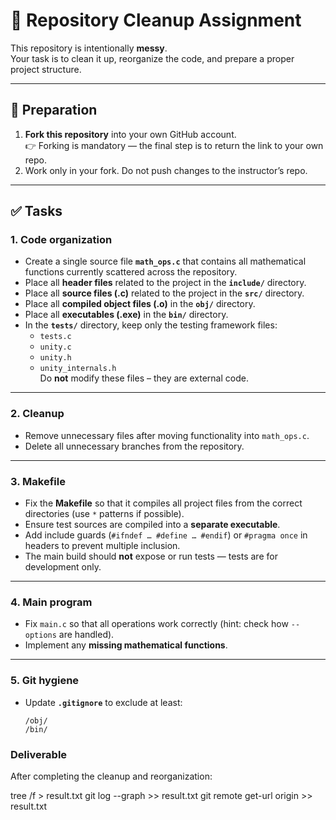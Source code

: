 # 🧹 Repository Cleanup Assignment

This repository is intentionally **messy**.  
Your task is to clean it up, reorganize the code, and prepare a proper project structure.

---

## 📌 Preparation

1. **Fork this repository** into your own GitHub account.  
   👉 Forking is mandatory — the final step is to return the link to your own repo.  
2. Work only in your fork. Do not push changes to the instructor’s repo.

---

## ✅ Tasks

### 1. Code organization
- Create a single source file **`math_ops.c`** that contains all mathematical functions currently scattered across the repository.  
- Place all **header files** related to the project in the **`include/`** directory.  
- Place all **source files (.c)** related to the project in the **`src/`** directory.  
- Place all **compiled object files (.o)** in the **`obj/`** directory.  
- Place all **executables (.exe)** in the **`bin/`** directory.  
- In the **`tests/`** directory, keep only the testing framework files:  
  - `tests.c`  
  - `unity.c`  
  - `unity.h`  
  - `unity_internals.h`  
  Do **not** modify these files – they are external code.

---

### 2. Cleanup
- Remove unnecessary files after moving functionality into `math_ops.c`.  
- Delete all unnecessary branches from the repository.  

---

### 3. Makefile
- Fix the **Makefile** so that it compiles all project files from the correct directories (use `*` patterns if possible).  
- Ensure test sources are compiled into a **separate executable**.  
- Add include guards (`#ifndef … #define … #endif`) or `#pragma once` in headers to prevent multiple inclusion.  
- The main build should **not** expose or run tests — tests are for development only.  

---

### 4. Main program
- Fix `main.c` so that all operations work correctly (hint: check how `--options` are handled).  
- Implement any **missing mathematical functions**.  

---

### 5. Git hygiene
- Update **`.gitignore`** to exclude at least:  
  ```gitignore
  /obj/
  /bin/

### Deliverable
After completing the cleanup and reorganization:

tree /f > result.txt
git log --graph >> result.txt
git remote get-url origin >> result.txt



